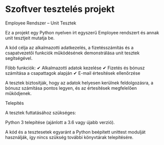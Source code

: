# Szoftver tesztelés projekt


Employee Rendszer – Unit Tesztek


Ez a projekt egy Python nyelven írt egyszerű Employee rendszert és annak unit tesztjeit mutatja be.

A kód célja az alkalmazotti adatkezelés, a fizetésszámítás és a csapatvezetői funkciók működésének demonstrálása unit tesztek segítségével.

Főbb funkciók:
✔ Alkalmazotti adatok kezelése
✔ Fizetés és bónusz számítása a csapattagok alapján
✔ E-mail értesítések ellenőrzése

A tesztek biztosítják, hogy az adatok helyesen kerülnek feldolgozásra, a bónusz számítása pontos legyen, és az értesítések megfelelően működjenek.

Telepítés 

A tesztek futtatásához szükséges: 

Python 3 telepítése (ajánlott a 3.6 vagy újabb verzió). 

A kód és a tesztesetek egyaránt a Python beépített unittest modulját használják, így nincs szükség további könyvtárak telepítésére. 

